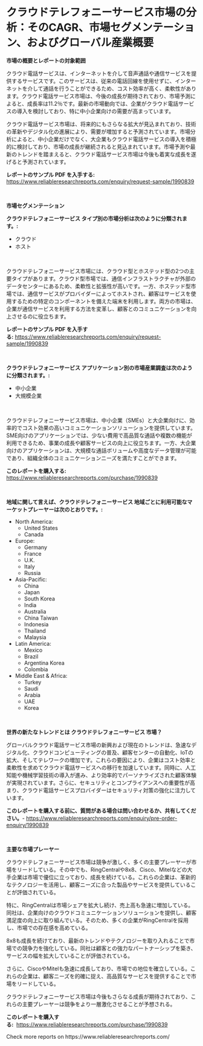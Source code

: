 <p><h1>クラウドテレフォニーサービス市場の分析：そのCAGR、市場セグメンテーション、およびグローバル産業概要</h1></p><p><strong>市場の概要とレポートの対象範囲</strong></p>
<p><p>クラウド電話サービスは、インターネットを介して音声通話や通信サービスを提供するサービスです。このサービスは、従来の電話回線を使用せずに、インターネットを介して通話を行うことができるため、コスト効率が高く、柔軟性があります。クラウド電話サービス市場は、今後の成長が期待されており、市場予測によると、成長率は11.2％です。最新の市場動向では、企業がクラウド電話サービスの導入を検討しており、特に中小企業向けの需要が高まっています。</p><p>クラウド電話サービス市場は、将来的にもさらなる拡大が見込まれており、技術の革新やデジタル化の進展により、需要が増加すると予測されています。市場分析によると、中小企業だけでなく、大企業もクラウド電話サービスの導入を積極的に検討しており、市場の成長が継続されると見込まれています。市場予測や最新のトレンドを踏まえると、クラウド電話サービス市場は今後も着実な成長を遂げると予測されています。</p></p>
<p><strong>レポートのサンプル PDF を入手する:</strong> <a href="https://www.reliableresearchreports.com/enquiry/request-sample/1990839">https://www.reliableresearchreports.com/enquiry/request-sample/1990839</a></p>
<p>&nbsp;</p>
<p><strong>市場セグメンテーション</strong></p>
<p><strong>クラウドテレフォニーサービス タイプ別の市場分析は次のように分類されます。:</strong></p>
<p><ul><li>クラウド</li><li>ホスト</li></ul></p>
<p>&nbsp;</p>
<p><p>クラウドテレフォニーサービス市場には、クラウド型とホステッド型の2つの主要タイプがあります。クラウド型市場では、通信インフラストラクチャが外部のデータセンターにあるため、柔軟性と拡張性が高いです。一方、ホステッド型市場では、通信サービスがプロバイダーによってホストされ、顧客はサービスを使用するための特定のコンポーネントを備えた端末を利用します。両方の市場は、企業が通信サービスを利用する方法を変革し、顧客とのコミュニケーションを向上させるのに役立ちます。</p></p>
<p><strong>レポートのサンプル PDF を入手する:</strong>&nbsp;<a href="https://www.reliableresearchreports.com/enquiry/request-sample/1990839">https://www.reliableresearchreports.com/enquiry/request-sample/1990839</a></p>
<p>&nbsp;</p>
<p><strong> クラウドテレフォニーサービス アプリケーション別の市場産業調査は次のように分類されます。:</strong></p>
<p><ul><li>中小企業</li><li>大規模企業</li></ul></p>
<p>&nbsp;</p>
<p><p>クラウドテレフォニーサービス市場は、中小企業（SMEs）と大企業向けに、効率的でコスト効果の高いコミュニケーションソリューションを提供しています。 SME向けのアプリケーションでは、少ない費用で高品質な通話や複数の機能が利用できるため、事業の成長や顧客サービスの向上に役立ちます。一方、大企業向けのアプリケーションは、大規模な通話ボリュームや高度なデータ管理が可能であり、組織全体のコミュニケーションニーズを満たすことができます。</p></p>
<p><strong>このレポートを購入する:</strong>&nbsp; <a href="https://www.reliableresearchreports.com/purchase/1990839">https://www.reliableresearchreports.com/purchase/1990839</a></p>
<p>&nbsp;</p>
<p><strong>地域に関して言えば、クラウドテレフォニーサービス 地域ごとに利用可能なマーケットプレーヤーは次のとおりです。:</strong></p>
<p><ul>
    <li>
        North America:
        <ul>
            <li>United States</li>
            <li>Canada</li>
        </ul>
    </li>
    <li>
        Europe:
        <ul>
            <li>Germany</li>
            <li>France</li>
            <li>U.K.</li>
            <li>Italy</li>
            <li>Russia</li>
        </ul>
    </li>
    <li>
        Asia-Pacific:
        <ul>
            <li>China</li>
            <li>Japan</li>
            <li>South Korea</li>
            <li>India</li>
            <li>Australia</li>
            <li>China Taiwan</li>
            <li>Indonesia</li>
            <li>Thailand</li>
            <li>Malaysia</li>
        </ul>
    </li>
    <li>
        Latin America:
        <ul>
            <li>Mexico</li>
            <li>Brazil</li>
            <li>Argentina Korea</li>
            <li>Colombia</li>
        </ul>
    </li>
    <li>
        Middle East & Africa:
        <ul>
            <li>Turkey</li>
            <li>Saudi</li>
            <li>Arabia</li>
            <li>UAE</li>
            <li>Korea</li>
        </ul>
    </li>
    </ul></p>
<p>&nbsp;</p>
<p><strong>世界の新たなトレンドとは クラウドテレフォニーサービス 市場？</strong></p>
<p><p>グローバルクラウド電話サービス市場の新興および現在のトレンドは、急速なデジタル化、クラウドコンピューティングの普及、顧客センターの自動化、IoTの拡大、そしてテレワークの増加です。これらの要因により、企業はコスト効率と柔軟性を求めてクラウド電話サービスへの移行を加速しています。同時に、人工知能や機械学習技術の導入が進み、より効率的でパーソナライズされた顧客体験が実現されています。さらに、セキュリティとコンプライアンスへの重要性が高まり、クラウド電話サービスプロバイダーはセキュリティ対策の強化に注力しています。</p></p>
<p><strong>このレポートを購入する前に、質問がある場合は問い合わせるか、共有してください。</strong>- <a href="https://www.reliableresearchreports.com/enquiry/pre-order-enquiry/1990839">https://www.reliableresearchreports.com/enquiry/pre-order-enquiry/1990839</a></p>
<p>&nbsp;</p>
<p><strong>主要な市場プレーヤー</strong></p>
<p><p>クラウドテレフォニーサービス市場は競争が激しく、多くの主要プレーヤーが市場をリードしている。その中でも、RingCentralや8x8、Cisco、Mitelなどの大手企業は市場で優位に立っており、成長を続けている。これらの企業は、革新的なテクノロジーを活用し、顧客ニーズに合った製品やサービスを提供していることが評価されている。</p><p>特に、RingCentralは市場シェアを拡大し続け、売上高も急速に増加している。同社は、企業向けのクラウドコミュニケーションソリューションを提供し、顧客満足度の向上に取り組んでいる。そのため、多くの企業がRingCentralを採用し、市場での存在感を高めている。</p><p>8x8も成長を続けており、最新のトレンドやテクノロジーを取り入れることで市場での競争力を強化している。同社は顧客との強力なパートナーシップを築き、サービスの幅を拡大していることが評価されている。</p><p>さらに、CiscoやMitelも急速に成長しており、市場での地位を確立している。これらの企業は、顧客ニーズを的確に捉え、高品質なサービスを提供することで市場をリードしている。</p><p>クラウドテレフォニーサービス市場は今後もさらなる成長が期待されており、これらの主要プレーヤーは競争をより一層激化させることが予想される。</p></p>
<p><strong>このレポートを購入する:</strong>&nbsp;&nbsp;<a href="https://www.reliableresearchreports.com/purchase/1990839">https://www.reliableresearchreports.com/purchase/1990839</a></p>
<p>Check more reports on https://www.reliableresearchreports.com/</p>